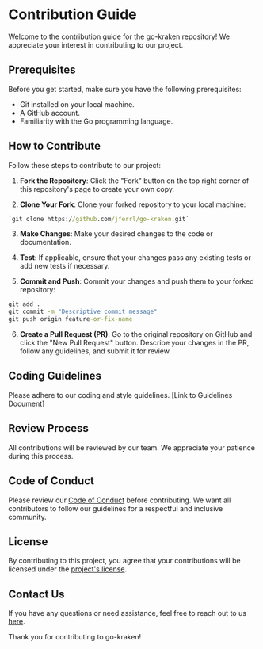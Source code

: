 # Contribution Guide

Welcome to the contribution guide for the go-kraken repository! We appreciate your interest in contributing to our project.

## Prerequisites

Before you get started, make sure you have the following prerequisites:

- Git installed on your local machine.
- A GitHub account.
- Familiarity with the Go programming language.

## How to Contribute

Follow these steps to contribute to our project:

1. **Fork the Repository**: Click the "Fork" button on the top right corner of this repository's page to create your own copy.

2. **Clone Your Fork**: Clone your forked repository to your local machine: 

```cmd
`git clone https://github.com/jferrl/go-kraken.git` 
```

3. **Make Changes**: Make your desired changes to the code or documentation.

4. **Test**: If applicable, ensure that your changes pass any existing tests or add new tests if necessary.

5. **Commit and Push**: Commit your changes and push them to your forked repository:

```cmd
git add .
git commit -m "Descriptive commit message"
git push origin feature-or-fix-name
```

6. **Create a Pull Request (PR)**: Go to the original repository on GitHub and click the "New Pull Request" button. Describe your changes in the PR, follow any guidelines, and submit it for review.

## Coding Guidelines

Please adhere to our coding and style guidelines. [Link to Guidelines Document]

## Review Process

All contributions will be reviewed by our team. We appreciate your patience during this process.

## Code of Conduct

Please review our [Code of Conduct](CODE_OF_CONDUCT.md) before contributing. We want all contributors to follow our guidelines for a respectful and inclusive community.

## License

By contributing to this project, you agree that your contributions will be licensed under the [project's license](LICENSE).

## Contact Us

If you have any questions or need assistance, feel free to reach out to us [here](mailto:jorgeferrerolinacero@gmail.com).

Thank you for contributing to go-kraken!
